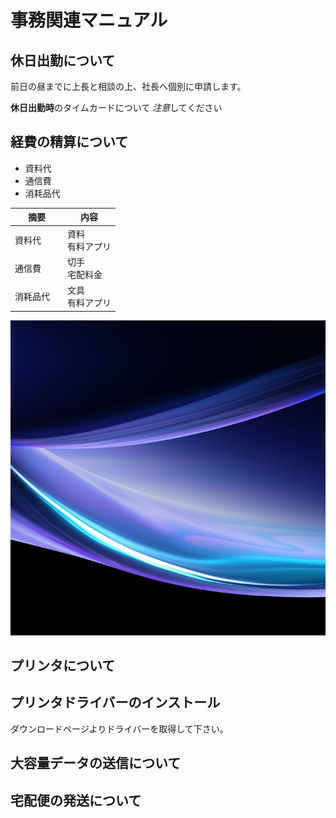 # 事務関連マニュアル

## 休日出勤について

前日の昼までに上長と相談の上、社長へ個別に申請します。

**休日出勤時**のタイムカードについて
*注意*してください

## 経費の精算について

- 資料代
- 通信費
- 消耗品代

| 摘要       | 内容                 |
| ---------- | -------------------- |
| 資料代　   | 資料<br>有料アプリ |
| 通信費　   | 切手<br>宅配料金     |
| 消耗品代　 | 文具<br>有料アプリ   |

![切手代](img/test.png)

## プリンタについて
## プリンタドライバーのインストール
ダウンロードページよりドライバーを取得して下さい。

## 大容量データの送信について

## 宅配便の発送について
